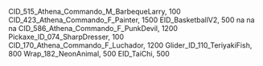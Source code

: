  CID_515_Athena_Commando_M_BarbequeLarry, 100
CID_423_Athena_Commando_F_Painter, 1500
EID_BasketballV2, 500
na
na
na
CID_586_Athena_Commando_F_PunkDevil, 1200
Pickaxe_ID_074_SharpDresser, 100
CID_170_Athena_Commando_F_Luchador, 1200
Glider_ID_110_TeriyakiFish, 800
Wrap_182_NeonAnimal, 500
EID_TaiChi, 500
